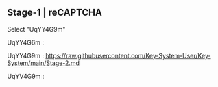 Stage-1 | reCAPTCHA
-----------------------
Select "UqYY4G9m"

UqYY4G6m : 

UqYY4G9m : https://raw.githubusercontent.com/Key-System-User/Key-System/main/Stage-2.md

UqYV4G9m : 
